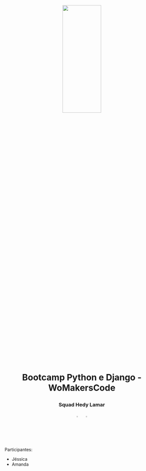 <h1 align="center">
    
<p align="center">
<img src= "https://www.phpit.com.br/storage/2017/10/womakers.jpg" width="50%" height="30%"/>


<p align="center"><b> Bootcamp Python e Django - WoMakersCode </b> <p>
    
<h3 align="center"><b>Squad Hedy Lamar</b> </h3>

<p align="center">
<img src= "https://camo.githubusercontent.com/5e5394c1ce29cd5c7145dc22da68a6fd70a07bb9b26e5d5f459277e972431880/68747470733a2f2f63646e2e6a7364656c6976722e6e65742f67682f64657669636f6e732f64657669636f6e2f69636f6e732f707974686f6e2f707974686f6e2d6f726967696e616c2d776f72646d61726b2e737667" width="5%" height="1%"/>
<img src= "https://camo.githubusercontent.com/37f287da1b98269c0e373661a9087415c0e4fab6291f53bddc3310ab52e65172/68747470733a2f2f63646e2e6a7364656c6976722e6e65742f67682f64657669636f6e732f64657669636f6e2f69636f6e732f646a616e676f2f646a616e676f2d706c61696e2d776f72646d61726b2e737667" width="5%" height="1%"/>
</p>

<br>
<br>

 Participantes:
 - Jéssica
 - Amanda

<br>
<br>
